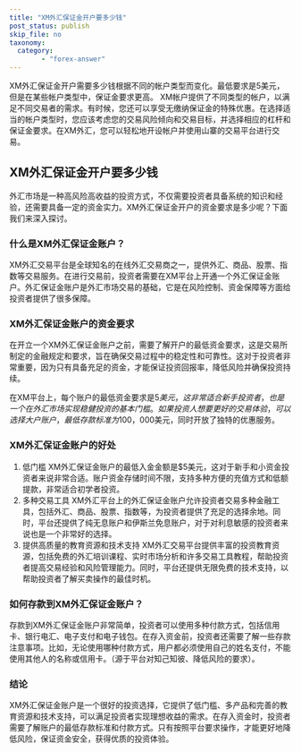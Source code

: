 ```yaml
---
title: "XM外汇保证金开户要多少钱"
post_status: publish
skip_file: no
taxonomy:
  category:
        - "forex-answer"
---
```


XM外汇保证金开户需要多少钱根据不同的帐户类型而变化。最低要求是5美元，但是在某些帐户类型中，保证金要求更高。 XM帐户提供了不同类型的帐户，以满足不同交易者的需求。有时候，您还可以享受无缴纳保证金的特殊优惠。在选择适当的帐户类型时，您应该考虑您的交易风险倾向和交易目标，并选择相应的杠杆和保证金要求。在XM外汇，您可以轻松地开设帐户并使用山寨的交易平台进行交易。

## XM外汇保证金开户要多少钱

外汇市场是一种高风险高收益的投资方式，不仅需要投资者具备系统的知识和经验，还需要具备一定的资金实力。XM外汇保证金开户的资金要求是多少呢？下面我们来深入探讨。

### 什么是XM外汇保证金账户？

XM外汇交易平台是全球知名的在线外汇交易商之一，提供外汇、商品、股票、指数等交易服务。在进行交易前，投资者需要在XM平台上开通一个外汇保证金账户。外汇保证金账户是外汇市场交易的基础，它是在风险控制、资金保障等方面给投资者提供了很多保障。

### XM外汇保证金账户的资金要求

在开立一个XM外汇保证金账户之前，需要了解开户的最低资金要求，这是交易所制定的金融规定和要求，旨在确保交易过程中的稳定性和可靠性。这对于投资者非常重要，因为只有具备充足的资金，才能保证投资回报率，降低风险并确保投资持续。

在XM平台上，每个账户的最低资金要求是$5美元，这非常适合新手投资者，也是一个在外汇市场实现稳健投资的基本门槛。如果投资人想要更好的交易体验，可以选择大户账户，最低存款标准为$100，000美元，同时开放了独特的优惠服务。

### XM外汇保证金账户的好处

1. 低门槛
XM外汇保证金账户的最低入金金额是$5美元，这对于新手和小资金投资者来说非常合适。账户资金存储时间不限，支持多种方便的充值方式和低额提款，非常适合初学者投资。
2. 多种交易工具
XM外汇平台上的外汇保证金账户允许投资者交易多种金融工具，包括外汇、商品、股票、指数等，为投资者提供了充足的选择余地。同时，平台还提供了纯无息账户和伊斯兰免息账户，对于对利息敏感的投资者来说也是一个非常好的选择。
3. 提供高质量的教育资源和技术支持
XM外汇交易平台提供丰富的投资教育资源，包括免费的外汇培训课程、实时市场分析和许多交易工具教程，帮助投资者提高交易经验和风险管理能力。同时，平台还提供无限免费的技术支持，以帮助投资者了解买卖操作的最佳时机。

### 如何存款到XM外汇保证金账户？

存款到XM外汇保证金账户非常简单，投资者可以使用多种付款方式，包括信用卡、银行电汇、电子支付和电子钱包。在存入资金前，投资者还需要了解一些存款注意事项。比如，无论使用哪种付款方式，用户都必须使用自己的姓名支付，不能使用其他人的名称或信用卡。（源于平台对知己知彼、降低风险的要求）。

### 结论

XM外汇保证金账户是一个很好的投资选择，它提供了低门槛、多产品和完善的教育资源和技术支持，可以满足投资者实现理想收益的需求。在存入资金时，投资者需要了解账户的最低存款标准和付款方式。只有按照平台要求操作，才能更好地降低风险，保证资金安全，获得优质的投资体验。